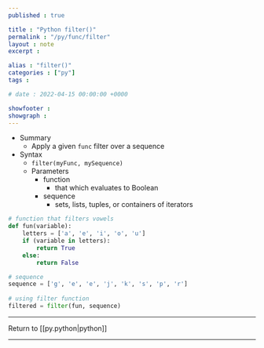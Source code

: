 ```yaml
---
published : true

title : "Python filter()"
permalink : "/py/func/filter"
layout : note
excerpt : 

alias : "filter()"
categories : ["py"]
tags : 

# date : 2022-04-15 00:00:00 +0000

showfooter : 
showgraph : 
---
```


- Summary 
	- Apply a given `func` filter over a sequence
- Syntax
	- `filter(myFunc, mySequence)`
	- Parameters
		- function
			- that which evaluates to Boolean
		- sequence
			- sets, lists, tuples, or containers of iterators

```python
# function that filters vowels
def fun(variable):
    letters = ['a', 'e', 'i', 'o', 'u']
    if (variable in letters):
        return True
    else:
        return False

# sequence
sequence = ['g', 'e', 'e', 'j', 'k', 's', 'p', 'r']
  
# using filter function
filtered = filter(fun, sequence)
```

---

Return to [[py.python|python]]

---
